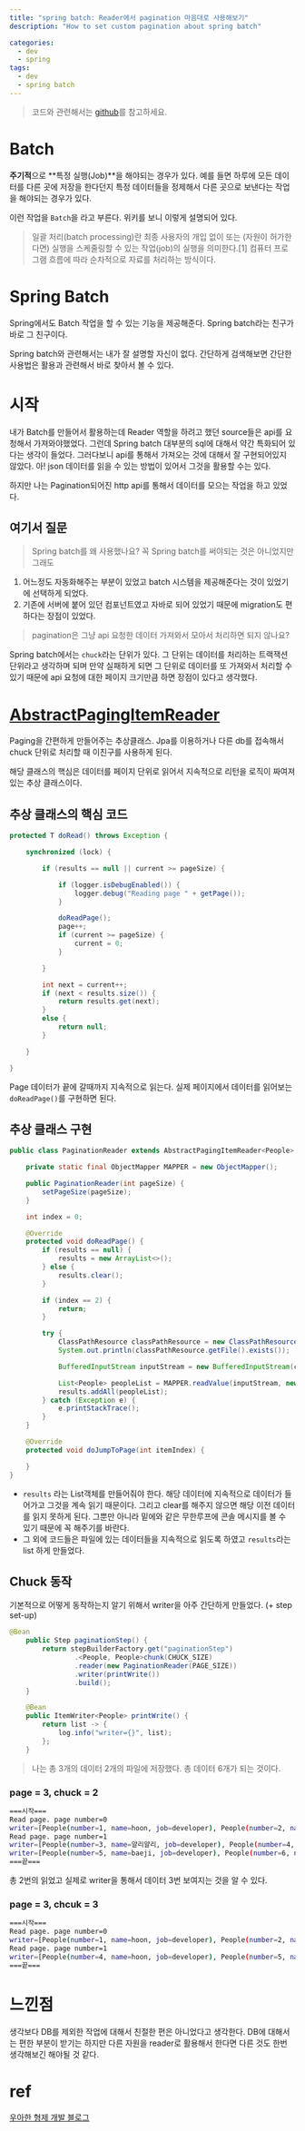```yaml
---
title: "spring batch: Reader에서 pagination 마음대로 사용해보기"
description: "How to set custom pagination about spring batch"

categories:
  - dev
  - spring
tags:
  - dev
  - spring batch
---
```


> 코드와 관련해서는 [github](https://github.com/BaeJi77/blog-code/tree/main/2021-04/spring-batch-pagination)를 참고하세요.

# Batch
**주기적**으로 **특정 실행(Job)**을 해야되는 경우가 있다. 예를 들면 하루에 모든 데이터를 다른 곳에 저장을 한다던지 특정 데이터들을 정제해서 다른 곳으로 보낸다는 작업을 해야되는 경우가 있다.

이런 작업을 `Batch`을 라고 부른다. 위키를 보니 이렇게 설명되어 있다.

> 일괄 처리(batch processing)란 최종 사용자의 개입 없이 또는 (자원이 허가한다면) 실행을 스케줄링할 수 있는 작업(job)의 실행을 의미한다.[1] 컴퓨터 프로그램 흐름에 따라 순차적으로 자료를 처리하는 방식이다.

# Spring Batch
Spring에서도 Batch 작업을 할 수 있는 기능을 제공해준다. Spring batch라는 친구가 바로 그 친구이다. 

Spring batch와 관련해서는 내가 잘 설명할 자신이 없다. 간단하게 검색해보면 간단한 사용법은 활용과 관련해서 바로 찾아서 볼 수 있다. 

# 시작
내가 Batch를 만들어서 활용하는데 Reader 역할을 하려고 했던 source들은 api를 요청해서 가져와야했었다. 그런데 Spring batch 대부분의 sql에 대해서 약간 특화되어 있다는 생각이 들었다. 그러다보니 api를 통해서 가져오는 것에 대해서 잘 구현되어있지 않았다. 아! json 데이터를 읽을 수 있는 방법이 있어서 그것을 활용할 수는 있다. 

하지만 나는 Pagination되어진 http api를 통해서 데이터를 모으는 작업을 하고 있었다.

## 여기서 질문
> Spring batch를 왜 사용했나요? 
꼭 Spring batch를 써야되는 것은 아니었지만 그래도 
1. 어느정도 자동화해주는 부분이 있었고 batch 시스템을 제공해준다는 것이 있었기에 선택하게 되었다. 
2. 기존에 서버에 붙어 있던 컴포넌트였고 자바로 되어 있었기 때문에 migration도 편하다는 장점이 있었다. 

> pagination은 그냥 api 요청한 데이터 가져와서 모아서 처리하면 되지 않나요?

Spring batch에서는 `chuck`라는 단위가 있다. 그 단위는 데이터를 처리하는 트랙잭션 단위라고 생각하며 되며 만약 실패하게 되면 그 단위로 데이터를 또 가져와서 처리할 수 있기 때문에 api 요청에 대한 페이지 크기만큼 하면 장점이 있다고 생각했다.

# [AbstractPagingItemReader](https://docs.spring.io/spring-batch/docs/current/api/org/springframework/batch/item/database/AbstractPagingItemReader.html)

Paging을 간편하게 만들어주는 추상클래스. Jpa를 이용하거나 다른 db를 접속해서 chuck 단위로 처리할 때 이친구를 사용하게 된다. 

해당 클래스의 핵심은 데이터를 페이지 단위로 읽어서 지속적으로 리턴을 로직이 짜여져 있는 추상 클래스이다.

## 추상 클래스의 핵심 코드
``` java
protected T doRead() throws Exception {

    synchronized (lock) {

        if (results == null || current >= pageSize) {

            if (logger.isDebugEnabled()) {
                logger.debug("Reading page " + getPage());
            }

            doReadPage();
            page++;
            if (current >= pageSize) {
                current = 0;
            }

        }

        int next = current++;
        if (next < results.size()) {
            return results.get(next);
        }
        else {
            return null;
        }

    }

}
```
Page 데이터가 끝에 갈때까지 지속적으로 읽는다. 실제 페이지에서 데이터를 읽어보는 `doReadPage()`를 구현하면 된다.

## 추상 클래스 구현
``` java
public class PaginationReader extends AbstractPagingItemReader<People> {

    private static final ObjectMapper MAPPER = new ObjectMapper();

    public PaginationReader(int pageSize) {
        setPageSize(pageSize);
    }

    int index = 0;

    @Override
    protected void doReadPage() {
        if (results == null) {
            results = new ArrayList<>();
        } else {
            results.clear();
        }

        if (index == 2) {
            return;
        }

        try {
            ClassPathResource classPathResource = new ClassPathResource(String.format("test_%d.json", index++));
            System.out.println(classPathResource.getFile().exists());

            BufferedInputStream inputStream = new BufferedInputStream(classPathResource.getInputStream());

            List<People> peopleList = MAPPER.readValue(inputStream, new TypeReference<List<People>>() {});
            results.addAll(peopleList);
        } catch (Exception e) {
            e.printStackTrace();
        }
    }

    @Override
    protected void doJumpToPage(int itemIndex) {

    }
}
```
- `results` 라는 List객체를 만들어줘야 한다. 해당 데이터에 지속적으로 데이터가 들어가고 그것을 계속 읽기 때문이다. 그리고 clear를 해주지 않으면 해당 이전 데이터를 읽지 못하게 된다. 그뿐만 아니라 밑에와 같은 무한루프에 콘솔 메시지를 볼 수 있기 때문에 꼭 해주기를 바란다.
- 그 외에 코드들은 파일에 있는 데이터들을 지속적으로 읽도록 하였고 `results`라는 list 하게 만들었다.

## Chuck 동작
기본적으로 어떻게 동작하는지 알기 위해서 writer을 아주 간단하게 만들었다. (+ step set-up)
``` java
@Bean
    public Step paginationStep() {
        return stepBuilderFactory.get("paginationStep")
                .<People, People>chunk(CHUCK_SIZE)
                .reader(new PaginationReader(PAGE_SIZE))
                .writer(printWrite())
                .build();
    }

    @Bean
    public ItemWriter<People> printWrite() {
        return list -> {
            log.info("writer={}", list);
        };
    }
```

> 나는 총 3개의 데이터 2개의 파일에 저장했다. 총 데이터 6개가 되는 것이다.

### page = 3, chuck = 2
``` bash
===시작===
Read page. page number=0
writer=[People(number=1, name=hoon, job=developer), People(number=2, name=baeji, job=developer)]
Read page. page number=1
writer=[People(number=3, name=얄리얄리, job=developer), People(number=4, name=hoon, job=developer)]
writer=[People(number=5, name=baeji, job=developer), People(number=6, name=얄리얄리, job=developer)]
===끝===
```
총 2번의 읽었고 실제로 writer을 통해서 데이터 3번 보여지는 것을 알 수 있다.

### page = 3, chcuk = 3
``` bash
===시작===
Read page. page number=0
writer=[People(number=1, name=hoon, job=developer), People(number=2, name=baeji, job=developer), People(number=3, name=얄리얄리, job=developer)]
Read page. page number=1
writer=[People(number=4, name=hoon, job=developer), People(number=5, name=baeji, job=developer), People(number=6, name=얄리얄리, job=developer)]
===끝===
```

# 느낀점
생각보다 DB를 제외한 작업에 대해서 친절한 편은 아니었다고 생각한다. DB에 대해서는 편한 부분이 받기는 하지만 다른 자원을 reader로 활용해서 한다면 다른 것도 한번 생각해보긴 해야될 것 같다.

# ref
[우아한 형제 개발 블로그](https://woowabros.github.io/experience/2020/02/05/springbatch-querydsl.html)
